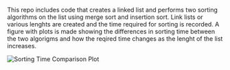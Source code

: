 This repo includes code that creates a linked list and performs two sorting algorithms on the list using merge sort and insertion sort.
Link lists or various lenghts are created and the time required for sorting is recorded.
A figure with plots is made showing the differences in sorting time between the two algorigms and how the reqired time changes as the lenght of the list increases.

![Sorting Time Comparison Plot]('Sorting%20Time%20Comparison%20Plot.png')

